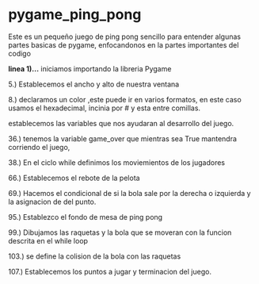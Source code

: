 # pygame_ping_pong

Este es un pequeño juego de ping pong sencillo para entender algunas partes basicas de pygame, enfocandonos en la partes importantes del codigo

**linea 1)...** iniciamos importando la libreria Pygame

5.) Establecemos el ancho y alto de nuestra ventana

8.) declaramos un color ,este puede ir en varios formatos, en este caso usamos el hexadecimal, incinia por # y esta entre comillas.

establecemos las variables que nos ayudaran al desarrollo del juego.

36.) tenemos la variable game_over que mientras sea True mantendra corriendo el juego,

38.) En el ciclo while definimos los moviemientos de los jugadores 

66.) Establecemos el rebote de la pelota

69.) Hacemos el condicional de si la bola sale por la derecha o izquierda y la asignacion de del punto.

95.) Establezco el fondo de mesa de ping pong

99.) Dibujamos las raquetas y la bola que se moveran con la funcion descrita en el while loop

103.) se define la colision de la bola con las raquetas

107.) Establecemos los puntos a jugar y terminacion del juego.
